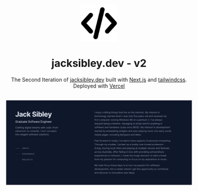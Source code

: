 <div align="center">
  <img alt="Logo" src="https://github.com/JackSibley/portfolio-v2/blob/a9c5a71bf5c16db686c2cf3bdbd2a0f986e287a4/public/coding.png" width="100" />
</div>

<h1 align="center"> jacksibley.dev - v2 </h1>

<div align="center">The Second Iteration of <a href="https://www.jacksibley.dev/">jacksibley.dev</a> built with <a href="https://nextjs.org/">Next.js</a> and <a href="https://tailwindcss.com/">tailwindcss</a>. Deployed with <a href="https://vercel.com/dashboard">Vercel</a></div></br>

![demo](https://github.com/JackSibley/portfolio-v2/blob/a9c5a71bf5c16db686c2cf3bdbd2a0f986e287a4/public/demo.png)

